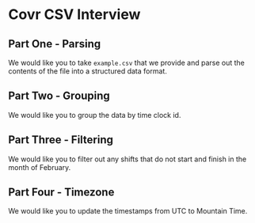 # Covr CSV Interview

## Part One - Parsing

We would like you to take `example.csv` that we provide and parse out the contents of the file into a structured data format.

## Part Two - Grouping

We would like you to group the data by time clock id.

## Part Three - Filtering

We would like you to filter out any shifts that do not start and finish in the month of February.

## Part Four - Timezone

We would like you to update the timestamps from UTC to Mountain Time.


